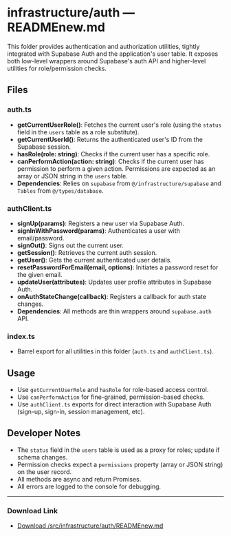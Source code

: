 # infrastructure/auth — READMEnew.md

This folder provides authentication and authorization utilities, tightly integrated with Supabase Auth and the application's user table. It exposes both low-level wrappers around Supabase's auth API and higher-level utilities for role/permission checks.

## Files

### auth.ts
- **getCurrentUserRole()**: Fetches the current user's role (using the `status` field in the `users` table as a role substitute).
- **getCurrentUserId()**: Returns the authenticated user's ID from the Supabase session.
- **hasRole(role: string)**: Checks if the current user has a specific role.
- **canPerformAction(action: string)**: Checks if the current user has permission to perform a given action. Permissions are expected as an array or JSON string in the `users` table.
- **Dependencies**: Relies on `supabase` from `@/infrastructure/supabase` and `Tables` from `@/types/database`.

### authClient.ts
- **signUp(params)**: Registers a new user via Supabase Auth.
- **signInWithPassword(params)**: Authenticates a user with email/password.
- **signOut()**: Signs out the current user.
- **getSession()**: Retrieves the current auth session.
- **getUser()**: Gets the current authenticated user details.
- **resetPasswordForEmail(email, options)**: Initiates a password reset for the given email.
- **updateUser(attributes)**: Updates user profile attributes in Supabase Auth.
- **onAuthStateChange(callback)**: Registers a callback for auth state changes.
- **Dependencies**: All methods are thin wrappers around `supabase.auth` API.

### index.ts
- Barrel export for all utilities in this folder (`auth.ts` and `authClient.ts`).

## Usage
- Use `getCurrentUserRole` and `hasRole` for role-based access control.
- Use `canPerformAction` for fine-grained, permission-based checks.
- Use `authClient.ts` exports for direct interaction with Supabase Auth (sign-up, sign-in, session management, etc).

## Developer Notes
- The `status` field in the `users` table is used as a proxy for roles; update if schema changes.
- Permission checks expect a `permissions` property (array or JSON string) on the user record.
- All methods are async and return Promises.
- All errors are logged to the console for debugging.

---

### Download Link
- [Download /src/infrastructure/auth/READMEnew.md](sandbox:/Users/neilbatchelor/Cursor/1/src/infrastructure/auth/READMEnew.md)
